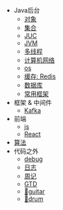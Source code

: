 * Java后台
    * [对象](/object/)
    * [集合](/collection/)
    * [JUC](/juc/)
    * [JVM](/jvm/)
    * [多线程](/thread/)
    * [计算机网络](/network/)
    * [os](/os/)
    * [缓存: Redis](/redis/)
    * [数据库](/database/)
    * [常用框架](/framework/)
* 框架 & 中间件
    * [Kafka](/kafka/)
* 前端
    * [js](/js/)
    * [React](/react/)
* [算法](/algo/)
* 代码之外
  * [debug](/debug/)
  * [日志](/dailyLog/)
  * [周记](/weeklyLog/)
  * [GTD](/gtd/)
  * [🎸guitar](/guitar/)
  * [🥁drum](/drum/)